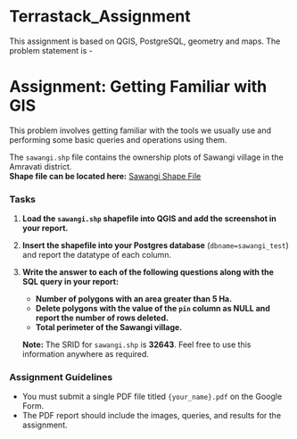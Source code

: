 # Terrastack_Assignment
This assignment is based on QGIS, PostgreSQL, geometry and maps.
The problem statement is -
# Assignment: Getting Familiar with GIS

This problem involves getting familiar with the tools we usually use and performing some basic queries and operations using them.

The `sawangi.shp` file contains the ownership plots of Sawangi village in the Amravati district.  
**Shape file can be located here:** [Sawangi Shape File](https://drive.google.com/file/d/1OeR0WB-6TAQQzAI5tcQIt0JVxc59asWH/view?usp=share_link)

### Tasks

1. **Load the `sawangi.shp` shapefile into QGIS and add the screenshot in your report.**  
2. **Insert the shapefile into your Postgres database** (`dbname=sawangi_test`) and report the datatype of each column.
3. **Write the answer to each of the following questions along with the SQL query in your report:**
   - **Number of polygons with an area greater than 5 Ha.**
   - **Delete polygons with the value of the `pin` column as NULL and report the number of rows deleted.**
   - **Total perimeter of the Sawangi village.**

   **Note:** The SRID for `sawangi.shp` is **32643**. Feel free to use this information anywhere as required.

### Assignment Guidelines

- You must submit a single PDF file titled `{your_name}.pdf` on the Google Form.
- The PDF report should include the images, queries, and results for the assignment.


